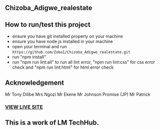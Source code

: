 ## Chizoba_Adigwe_realestate
## How to run/test this project
* ensure you have git installed properly on your machine
* ensure you have node js installed in your machine
* open your terminal and run `https://github.com/Zoba1/Chizoba_Adigwe_realestate.git`
* run "npm install"
* run "npm run lint:all" to run all lint error, "npm run lint:css" for css error check and "npm run lint:html" for html error check
## Acknowledgement
Mr Tony Dilibe
Mrs Ngozi
Mr Ekene
Mr Johnson Promise (JP)
Mr Patrick
### [VIEW LIVE SITE](https://zoba1.github.io/Chizoba_Adigwe_realestate/)
## This is a work of LM TechHub.